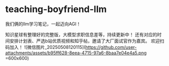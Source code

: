 # teaching-boyfriend-llm

我们俩的llm学习笔记，一起迈向AGI！

知识星球有整理好的完整版，大模型求职信息差等，持续更新中！
还有对应的时间安排计划表、严选b站优质视频和知乎帖，邀请了大厂面试官作为嘉宾。
欢迎扫码加入！
![微信图片_20250508120115](https://github.com/user-attachments/assets/b95ff628-8eea-4715-97a6-8baa7e04e4a5.png =600x600)


